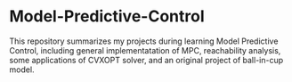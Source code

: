 # Model-Predictive-Control
This repository summarizes my projects during learning Model Predictive Control, including general implementatation of MPC, reachability analysis, some applications of CVXOPT solver, and an original project of ball-in-cup model.   
